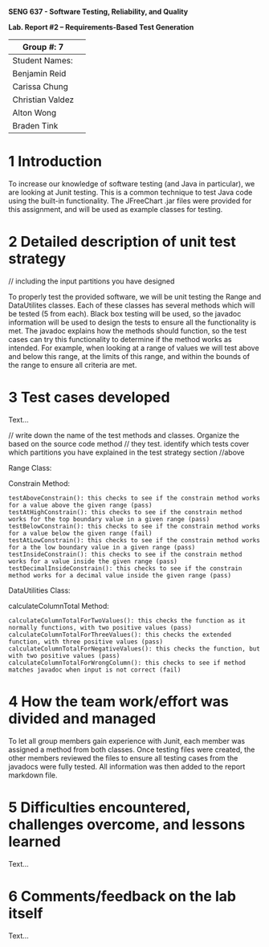 **SENG 637 - Software Testing, Reliability, and Quality**

**Lab. Report \#2 – Requirements-Based Test Generation**

| Group \#: 7     |     |
| -------------- | --- |
| Student Names: |     |
| Benjamin Reid               |     |
| Carissa Chung               |     |
| Christian Valdez               |     |
| Alton Wong               |     |
| Braden Tink               |     |

# 1 Introduction

To increase our knowledge of software testing (and Java in particular), we are looking at Junit testing. This is a common technique to test Java code using the built-in functionality. The JFreeChart .jar files were provided for this assignment, and will be used as example classes for testing. 

# 2 Detailed description of unit test strategy

// including the input partitions you have designed

To properly test the provided software, we will be unit testing the Range and DataUtilites classes. Each of these classes has several methods which will be tested (5 from each). Black box testing will be used, so the javadoc information will be used to design the tests to ensure all the functionality is met. The javadoc explains how the methods should function, so the test cases can try this functionality to determine if the method works as intended. For example, when looking at a range of values we will test above and below this range, at the limits of this range, and within the bounds of the range to ensure all criteria are met. 

# 3 Test cases developed

Text…

// write down the name of the test methods and classes. Organize the based on
the source code method // they test. identify which tests cover which partitions
you have explained in the test strategy section //above

Range Class:

  Constrain Method:
  
    testAboveConstrain(): this checks to see if the constrain method works for a value above the given range (pass)
    testAtHighConstrain(): this checks to see if the constrain method works for the top boundary value in a given range (pass)
    testBelowConstrain(): this checks to see if the constrain method works for a value below the given range (fail)
    testAtLowConstrain(): this checks to see if the constrain method works for a the low boundary value in a given range (pass)
    testInsideConstrain(): this checks to see if the constrain method works for a value inside the given range (pass)
    testDecimalInsideConstrain(): this checks to see if the constrain method works for a decimal value inside the given range (pass)



DataUtilities Class:

  calculateColumnTotal Method:
  
    calculateColumnTotalForTwoValues(): this checks the function as it normally functions, with two positive values (pass)
    calculateColumnTotalForThreeValues(): this checks the extended function, with three positive values (pass)
    calculateColumnTotalForNegativeValues(): this checks the function, but with two positive values (pass)
    calculateColumnTotalForWrongColumn(): this checks to see if method matches javadoc when input is not correct (fail)

# 4 How the team work/effort was divided and managed

To let all group members gain experience with Junit, each member was assigned a method from both classes. Once testing files were created, the other members reviewed the files to ensure all testing cases from the javadocs were fully tested. All information was then added to the report markdown file.

# 5 Difficulties encountered, challenges overcome, and lessons learned

Text…

# 6 Comments/feedback on the lab itself

Text…
